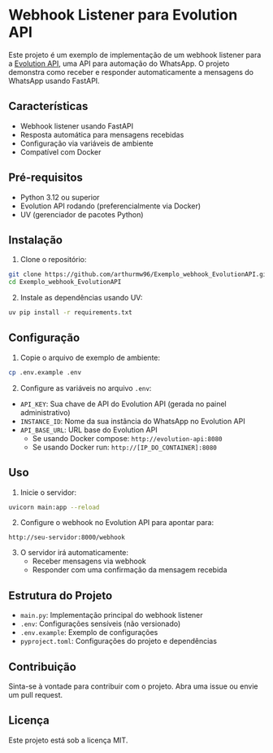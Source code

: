 # Webhook Listener para Evolution API

Este projeto é um exemplo de implementação de um webhook listener para a [Evolution API](https://github.com/evolution-api/evolution-api), uma API para automação do WhatsApp. O projeto demonstra como receber e responder automaticamente a mensagens do WhatsApp usando FastAPI.

## Características

- Webhook listener usando FastAPI
- Resposta automática para mensagens recebidas
- Configuração via variáveis de ambiente
- Compatível com Docker

## Pré-requisitos

- Python 3.12 ou superior
- Evolution API rodando (preferencialmente via Docker)
- UV (gerenciador de pacotes Python)

## Instalação

1. Clone o repositório:
```bash
git clone https://github.com/arthurmw96/Exemplo_webhook_EvolutionAPI.git
cd Exemplo_webhook_EvolutionAPI
```

2. Instale as dependências usando UV:
```bash
uv pip install -r requirements.txt
```

## Configuração

1. Copie o arquivo de exemplo de ambiente:
```bash
cp .env.example .env
```

2. Configure as variáveis no arquivo `.env`:

- `API_KEY`: Sua chave de API do Evolution API (gerada no painel administrativo)
- `INSTANCE_ID`: Nome da sua instância do WhatsApp no Evolution API
- `API_BASE_URL`: URL base do Evolution API
  - Se usando Docker compose: `http://evolution-api:8080`
  - Se usando Docker run: `http://[IP_DO_CONTAINER]:8080`

## Uso

1. Inicie o servidor:
```bash
uvicorn main:app --reload
```

2. Configure o webhook no Evolution API para apontar para:
```
http://seu-servidor:8000/webhook
```

3. O servidor irá automaticamente:
   - Receber mensagens via webhook
   - Responder com uma confirmação da mensagem recebida

## Estrutura do Projeto

- `main.py`: Implementação principal do webhook listener
- `.env`: Configurações sensíveis (não versionado)
- `.env.example`: Exemplo de configurações
- `pyproject.toml`: Configurações do projeto e dependências

## Contribuição

Sinta-se à vontade para contribuir com o projeto. Abra uma issue ou envie um pull request.

## Licença

Este projeto está sob a licença MIT.
